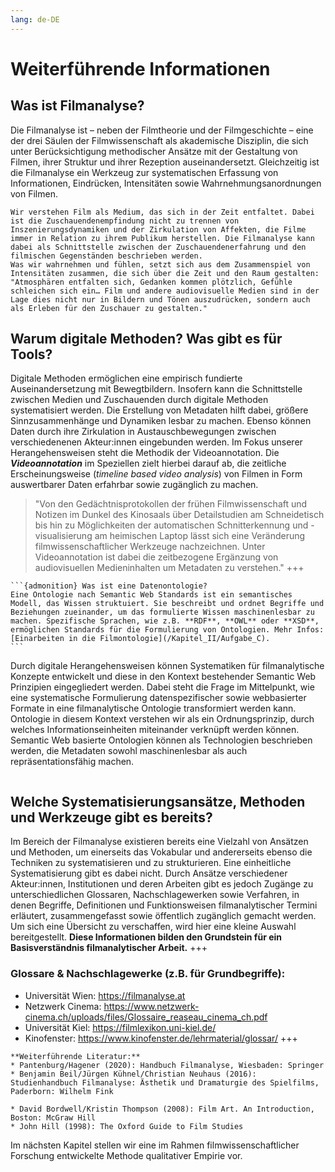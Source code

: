 ```yaml
---
lang: de-DE
---
```

# Weiterführende Informationen
## Was ist Filmanalyse?
Die Filmanalyse ist – neben der Filmtheorie und der Filmgeschichte – eine der drei Säulen der Filmwissenschaft als akademische Disziplin, die sich unter Berücksichtigung methodischer Ansätze mit der Gestaltung von Filmen, ihrer Struktur und ihrer Rezeption auseinandersetzt. Gleichzeitig ist die Filmanalyse ein Werkzeug zur systematischen Erfassung von Informationen, Eindrücken, Intensitäten sowie Wahrnehmungsanordnungen von Filmen.
```{admonition} **Wie verstehen wir Filmanalyse?**
Wir verstehen Film als Medium, das sich in der Zeit entfaltet. Dabei ist die Zuschauendenempfindung nicht zu trennen von Inszenierungsdynamiken und der Zirkulation von Affekten, die Filme immer in Relation zu ihrem Publikum herstellen. Die Filmanalyse kann dabei als Schnittstelle zwischen der Zuschauendenerfahrung und den filmischen Gegenständen beschrieben werden.
Was wir wahrnehmen und fühlen, setzt sich aus dem Zusammenspiel von Intensitäten zusammen, die sich über die Zeit und den Raum gestalten: "Atmosphären entfalten sich, Gedanken kommen plötzlich, Gefühle schleichen sich ein… Film und andere audiovisuelle Medien sind in der Lage dies nicht nur in Bildern und Tönen auszudrücken, sondern auch als Erleben für den Zuschauer zu gestalten."
```
## Warum digitale Methoden? Was gibt es für Tools? 
Digitale Methoden ermöglichen eine empirisch fundierte Auseinandersetzung mit Bewegtbildern. Insofern kann die Schnittstelle zwischen Medien und Zuschauenden durch digitale Methoden systematisiert werden. Die Erstellung von Metadaten hilft dabei, größere Sinnzusammenhänge und Dynamiken lesbar zu machen. Ebenso können Daten durch ihre Zirkulation in Austauschbewegungen zwischen verschiedenenen Akteur:innen eingebunden werden. Im Fokus unserer Herangehensweisen steht die Methodik der Videoannotation. Die ***Videoannotation*** im Speziellen zielt hierbei darauf ab, die zeitliche Erscheinungsweise (*timeline based video analysis*) von Filmen in Form auswertbarer Daten erfahrbar sowie zugänglich zu machen. 
> "Von den Gedächtnisprotokollen der frühen Filmwissenschaft und Notizen im Dunkel des Kinosaals über Detailstudien am Schneidetisch bis hin zu Möglichkeiten der automatischen Schnitterkennung und -visualisierung am heimischen Laptop lässt sich eine Veränderung filmwissenschaftlicher Werkzeuge nachzeichnen. Unter Videoannotation ist dabei die zeitbezogene Ergänzung von audiovisuellen Medieninhalten um Metadaten zu verstehen."
+++
````{margin}
```{admonition} Was ist eine Datenontologie?
Eine Ontologie nach Semantic Web Standards ist ein semantisches Modell, das Wissen struktuiert. Sie beschreibt und ordnet Begriffe und Beziehungen zueinander, um das formulierte Wissen maschinenlesbar zu machen. Spezifische Sprachen, wie z.B. **RDF**, **OWL** oder **XSD**, ermöglichen Standards für die Formulierung von Ontologien. Mehr Infos: [Einarbeiten in die Filmontologie](/Kapitel_II/Aufgabe_C).
```
````
Durch digitale Herangehensweisen können Systematiken für filmanalytische Konzepte entwickelt und diese in den Kontext bestehender Semantic Web Prinzipien eingegliedert werden. Dabei steht die Frage im Mittelpunkt, wie eine systematische Formulierung datenspezifischer sowie webbasierter Formate in eine filmanalytische Ontologie transformiert werden kann. Ontologie in diesem Kontext verstehen wir als ein Ordnungsprinzip, durch welches Informationseinheiten miteinander verknüpft werden können. Semantic Web basierte Ontologien können als Technologien beschrieben werden, die Metadaten sowohl maschinenlesbar als auch repräsentationsfähig machen.
```{hint} Es gibt verschiedene Tools, mit denen audiovisuelle Gegenstände (z.B. Videoclips oder Filmszenen) annotiert werden können. Zu den gängigsten zählen: <a href="https://www.advene.org/" class="external-link" target="_blank">Advene</a>, <a href="https://archive.mpi.nl/tla/elan" class="external-link" target="_blank">ELAN</a>, <a href="https://distantviewing.org/" class="external-link" target="_blank">Distant Viewing</a>, <a href="http://www.anvil-software.de/" class="external-link" target="_blank">Anvil</a> oder zum Beispiel die in der Entwicklungsphase stehende Software <a href="https://service.tib.eu/tibava" class="external-link" target="_blank">TIB AV-Analytics</a>. Hierbei gibt es webbasierte Anwendungstools sowie Software, die offline verwendet werden kann.
```
## Welche Systematisierungsansätze, Methoden und Werkzeuge gibt es bereits?
Im Bereich der Filmanalyse existieren bereits eine Vielzahl von Ansätzen und Methoden, um einerseits das Vokabular und andererseits ebenso die Techniken zu systematisieren und zu strukturieren. 
Eine einheitliche Systematisierung gibt es dabei nicht. Durch Ansätze verschiedener Akteur:innen, Institutionen und deren Arbeiten gibt es jedoch Zugänge zu unterschiedlichen Glossaren, Nachschlagewerken sowie Verfahren, in denen Begriffe, Definitionen und Funktionsweisen filmanalytischer Termini erläutert, zusammengefasst sowie öffentlich zugänglich gemacht werden. Um sich eine Übersicht zu verschaffen, wird hier eine kleine Auswahl bereitgestellt. **Diese Informationen bilden den Grundstein für ein Basisverständnis filmanalytischer Arbeit.** 
+++
### Glossare & Nachschlagewerke (z.B. für Grundbegriffe):
* Universität Wien: https://filmanalyse.at
* Netzwerk Cinema: https://www.netzwerk-cinema.ch/uploads/files/Glossaire_reaseau_cinema_ch.pdf
* Universität Kiel: https://filmlexikon.uni-kiel.de/
* Kinofenster: https://www.kinofenster.de/lehrmaterial/glossar/
+++
```{seealso}
**Weiterführende Literatur:**
* Pantenburg/Hagener (2020): Handbuch Filmanalyse, Wiesbaden: Springer
* Benjamin Beil/Jürgen Kühnel/Christian Neuhaus (2016): Studienhandbuch Filmanalyse: Ästhetik und Dramaturgie des Spielfilms, Paderborn: Wilhelm Fink

* David Bordwell/Kristin Thompson (2008): Film Art. An Introduction, Boston: McGraw Hill
* John Hill (1998): The Oxford Guide to Film Studies
```
Im nächsten Kapitel stellen wir eine im Rahmen filmwissenschaftlicher Forschung entwickelte Methode qualitativer Empirie vor. 